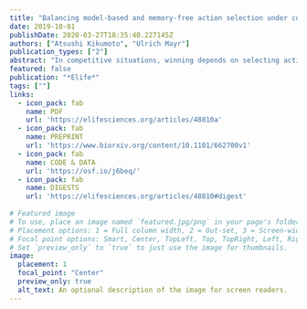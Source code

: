 ```yaml
---
title: "Balancing model-based and memory-free action selection under competitive pressure"
date: 2019-10-01
publishDate: 2020-03-27T18:35:40.227145Z
authors: ["Atsushi Kikumoto", "Ulrich Mayr"]
publication_types: ["2"]
abstract: "In competitive situations, winning depends on selecting actions that surprise the opponent. Such unpredictable action can be generated based on representations of the opponent's strategy and choice history (model-based counter-prediction) or by choosing actions in a memory-free, stochastic manner. Across five different experiments using a variant of a matching-pennies game with simulated and human opponents we found that people toggle between these two strategies, using model-based selection when recent wins signal the appropriateness of the current model, but reverting to stochastic selection following losses. Also, after wins, feedback-related, mid-frontal EEG activity reflected information about the opponent's global and local strategy, and predicted upcoming choices. After losses, this activity was nearly absent-indicating that the internal model is suppressed after negative feedback. We suggest that the mixed-strategy approach allows negotiating two conflicting goals: (1) exploiting the opponent's deviations from randomness while (2) remaining unpredictable for the opponent."
featured: false
publication: "*Elife*"
tags: [""]
links:
  - icon_pack: fab
    name: PDF
    url: 'https://elifesciences.org/articles/48810a'
  - icon_pack: fab
    name: PREPRINT
    url: 'https://www.biorxiv.org/content/10.1101/662700v1'
  - icon_pack: fab
    name: CODE & DATA
    url: 'https://osf.io/j6beq/'
  - icon_pack: fab
    name: DIGESTS
    url: 'https://elifesciences.org/articles/48810#digest'
    
# Featured image
# To use, place an image named `featured.jpg/png` in your page's folder.
# Placement options: 1 = Full column width, 2 = Out-set, 3 = Screen-width
# Focal point options: Smart, Center, TopLeft, Top, TopRight, Left, Right, BottomLeft, Bottom, BottomRight
# Set `preview_only` to `true` to just use the image for thumbnails.
image:
  placement: 1 
  focal_point: "Center"
  preview_only: true
  alt_text: An optional description of the image for screen readers.
---
```


